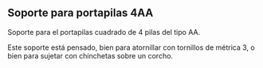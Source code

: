 ## Soporte para portapilas 4AA

Soporte para el portapilas cuadrado de 4 pilas del tipo AA.

[img1]: /PortaPilas4AA/imagenes/portapilas.png

Este soporte está pensado, bien para atornillar con tornillos de métrica 3, o bien para sujetar con chinchetas sobre un corcho.


